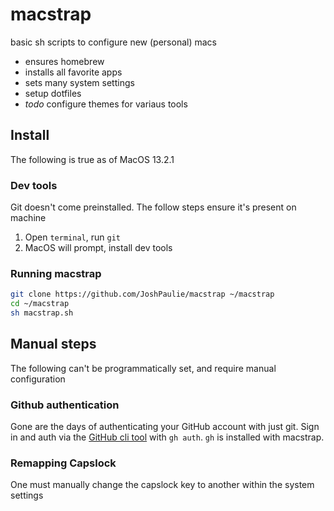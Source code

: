 # macstrap
basic sh scripts to configure new (personal) macs

- ensures homebrew
- installs all favorite apps
- sets many system settings
- setup dotfiles
- _todo_ configure themes for variaus tools

## Install
The following is true as of MacOS 13.2.1

### Dev tools
Git doesn't come preinstalled. The follow steps ensure it's present on machine

1. Open `terminal`, run `git`
2. MacOS will prompt, install dev tools

### Running macstrap
```sh
git clone https://github.com/JoshPaulie/macstrap ~/macstrap
cd ~/macstrap
sh macstrap.sh
```

## Manual steps
The following can't be programmatically set, and require manual configuration

### Github authentication
Gone are the days of authenticating your GitHub account with just git. Sign in and auth via the [GitHub cli tool](https://cli.github.com) with `gh auth`. `gh` is installed with macstrap.

### Remapping Capslock
One must manually change the capslock key to another within the system settings

